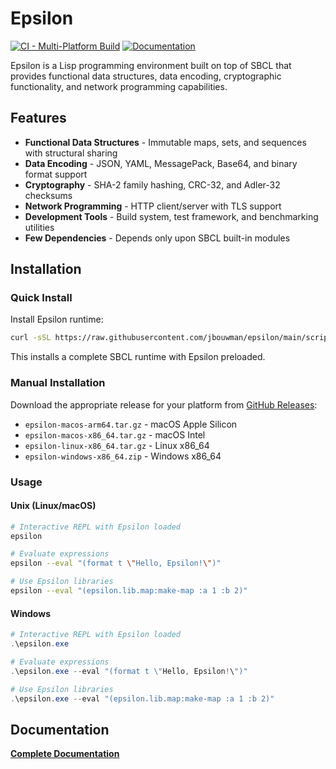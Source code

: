 # Epsilon

[![CI - Multi-Platform Build](https://github.com/jbouwman/epsilon/actions/workflows/ci.yml/badge.svg)](https://github.com/jbouwman/epsilon/actions/workflows/ci.yml)
[![Documentation](https://img.shields.io/badge/docs-github%20pages-blue)](https://jbouwman.github.io/epsilon/)

Epsilon is a Lisp programming environment built on top of SBCL that provides functional data structures, data encoding, cryptographic functionality, and network programming capabilities.

## Features

- **Functional Data Structures** - Immutable maps, sets, and sequences with structural sharing
- **Data Encoding** - JSON, YAML, MessagePack, Base64, and binary format support  
- **Cryptography** - SHA-2 family hashing, CRC-32, and Adler-32 checksums
- **Network Programming** - HTTP client/server with TLS support
- **Development Tools** - Build system, test framework, and benchmarking utilities
- **Few Dependencies** - Depends only upon SBCL built-in modules

## Installation

### Quick Install

Install Epsilon runtime:

```bash
curl -sSL https://raw.githubusercontent.com/jbouwman/epsilon/main/scripts/install.sh | bash
```

This installs a complete SBCL runtime with Epsilon preloaded.

### Manual Installation

Download the appropriate release for your platform from [GitHub Releases](https://github.com/jbouwman/epsilon/releases):
- `epsilon-macos-arm64.tar.gz` - macOS Apple Silicon
- `epsilon-macos-x86_64.tar.gz` - macOS Intel
- `epsilon-linux-x86_64.tar.gz` - Linux x86_64
- `epsilon-windows-x86_64.zip` - Windows x86_64

### Usage

#### Unix (Linux/macOS)
```bash
# Interactive REPL with Epsilon loaded
epsilon

# Evaluate expressions  
epsilon --eval "(format t \"Hello, Epsilon!\")"

# Use Epsilon libraries
epsilon --eval "(epsilon.lib.map:make-map :a 1 :b 2)"
```

#### Windows
```powershell
# Interactive REPL with Epsilon loaded
.\epsilon.exe

# Evaluate expressions
.\epsilon.exe --eval "(format t \"Hello, Epsilon!\")"

# Use Epsilon libraries  
.\epsilon.exe --eval "(epsilon.lib.map:make-map :a 1 :b 2)"
```

## Documentation

**[Complete Documentation](https://jbouwman.github.io/epsilon/)**
